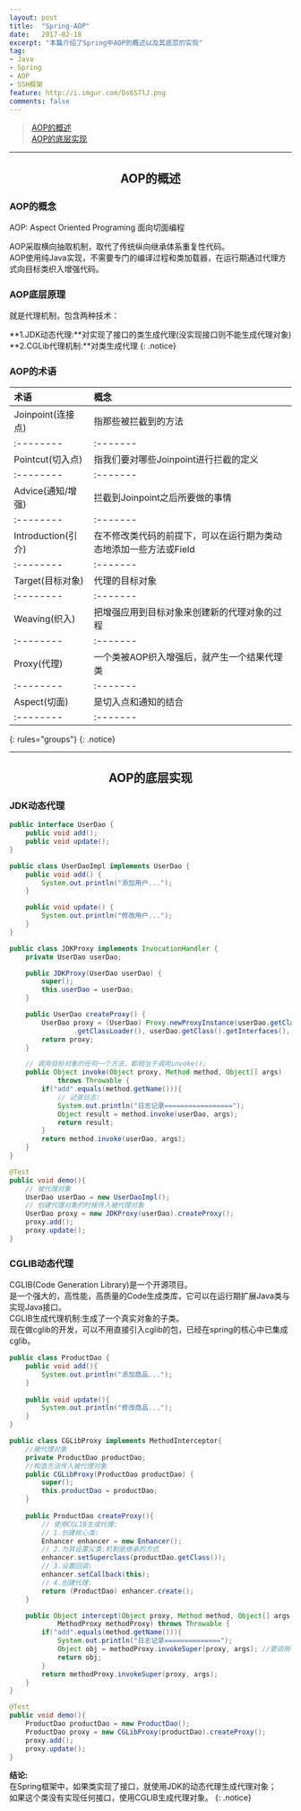 ```yaml
---
layout: post
title:  "Spring-AOP"
date:   2017-02-18
excerpt: "本篇介绍了Spring中AOP的概述以及其底层的实现"
tag:
- Java 
- Spring
- AOP
- SSH框架
feature: http://i.imgur.com/Ds6S7lJ.png
comments: false
---  
```


><a href="#1">AOP的概述</a>  
><a href="#2">AOP的底层实现</a>   
   

***

<a name="1"></a>

## <center>AOP的概述</center> 


### AOP的概念

AOP: Aspect Oriented Programing 面向切面编程  

AOP采取横向抽取机制，取代了传统纵向继承体系重复性代码。  
AOP使用纯Java实现，不需要专门的编译过程和类加载器，在运行期通过代理方式向目标类织入增强代码。  


### AOP底层原理

就是代理机制，包含两种技术：

**1.JDK动态代理:**对实现了接口的类生成代理(没实现接口则不能生成代理对象)  
**2.CGLib代理机制:**对类生成代理
{: .notice}


### AOP的术语

|    术语   |   概念  | 
|:-------- |:------- |
| Joinpoint(连接点)|指那些被拦截到的方法 |
|:-------- |:------- |
| Pointcut(切入点)|指我们要对哪些Joinpoint进行拦截的定义|
|:-------- |:------- |
| Advice(通知/增强) | 拦截到Joinpoint之后所要做的事情 |
|:-------- |:------- |
| Introduction(引介)| 在不修改类代码的前提下，可以在运行期为类动态地添加一些方法或Field |
|:-------- |:------- |
| Target(目标对象)| 代理的目标对象 |
|:-------- |:------- |
| Weaving(织入)| 把增强应用到目标对象来创建新的代理对象的过程|
|:-------- |:------- |
| Proxy(代理)  | 一个类被AOP织入增强后，就产生一个结果代理类 |
|:-------- |:------- |
| Aspect(切面)| 是切入点和通知的结合|
|:-------- |:------- |
{: rules="groups"}
{: .notice}


***

<a name="2"></a>

## <center>AOP的底层实现</center> 


### JDK动态代理

```java
public interface UserDao {
	public void add();
	public void update();
}
```

```java
public class UserDaoImpl implements UserDao {
	public void add() {
		System.out.println("添加用户...");
	}

	public void update() {
		System.out.println("修改用户...");
	}
}
```

```java
public class JDKProxy implements InvocationHandler {
	private UserDao userDao;

	public JDKProxy(UserDao userDao) {
		super();
		this.userDao = userDao;
	}

	public UserDao createProxy() {
		UserDao proxy = (UserDao) Proxy.newProxyInstance(userDao.getClass()
				.getClassLoader(), userDao.getClass().getInterfaces(), this);
		return proxy;
	}

	// 调用目标对象的任何一个方法，都相当于调用invoke();
	public Object invoke(Object proxy, Method method, Object[] args)
			throws Throwable {
		if("add".equals(method.getName())){
			// 记录日志:
			System.out.println("日志记录=================");
			Object result = method.invoke(userDao, args);
			return result;
		}
		return method.invoke(userDao, args);
	}
}
```


```java
@Test
public void demo(){
	// 被代理对象
	UserDao userDao = new UserDaoImpl();
	// 创建代理对象的时候传入被代理对象
	UserDao proxy = new JDKProxy(userDao).createProxy();
	proxy.add();
	proxy.update();
}
```

### CGLIB动态代理


CGLIB(Code Generation Library)是一个开源项目。  
是一个强大的，高性能，高质量的Code生成类库，它可以在运行期扩展Java类与实现Java接口。   
CGLIB生成代理机制:生成了一个真实对象的子类。  
现在做cglib的开发，可以不用直接引入cglib的包，已经在spring的核心中已集成cglib。  


```java
public class ProductDao {
	public void add(){
		System.out.println("添加商品...");
	}
	
	public void update(){
		System.out.println("修改商品...");
	}
}
```

```java
public class CGLibProxy implements MethodInterceptor{
	//被代理对象
	private ProductDao productDao;
    //构造方法传入被代理对象
	public CGLibProxy(ProductDao productDao) {
		super();
		this.productDao = productDao;
	}
	
	public ProductDao createProxy(){
		// 使用CGLIB生成代理:
		// 1.创建核心类:
		Enhancer enhancer = new Enhancer();
		// 2.为其设置父类:机制是继承的方式
		enhancer.setSuperclass(productDao.getClass());
		// 3.设置回调:
		enhancer.setCallback(this);
		// 4.创建代理:
		return (ProductDao) enhancer.create();
	}

	public Object intercept(Object proxy, Method method, Object[] args,
			MethodProxy methodProxy) throws Throwable {
		if("add".equals(method.getName())){
			System.out.println("日志记录==============");
			Object obj = methodProxy.invokeSuper(proxy, args); //要调用子类代理对象
			return obj;
		}
		return methodProxy.invokeSuper(proxy, args);
	}
}
```

```java
@Test
public void demo(){
	ProductDao productDao = new ProductDao();
	ProductDao proxy = new CGLibProxy(productDao).createProxy();
	proxy.add();
	proxy.update();
}
```


**结论:**  
在Spring框架中，如果类实现了接口，就使用JDK的动态代理生成代理对象；  
如果这个类没有实现任何接口，使用CGLIB生成代理对象。
{: .notice}